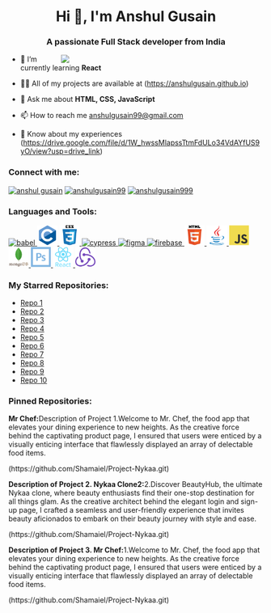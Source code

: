 <h1 align="center">Hi 👋, I'm Anshul Gusain</h1>
<h3 align="center">A passionate Full Stack developer from India</h3>
<img align="right" width="400" src="https://user-images.githubusercontent.com/55389276/140866485-8fb1c876-9a8f-4d6a-98dc-08c4981eaf70.gif">

- 🌱 I’m currently learning **React**

- 👨‍💻 All of my projects are available at (https://anshulgusain.github.io)

- 💬 Ask me about **HTML, CSS, JavaScript**

- 📫 How to reach me anshulgusain99@gmail.com

- 📄 Know about my experiences (https://drive.google.com/file/d/1W_hwssMlapssTtmFdULo34VdAYfUS9yO/view?usp=drive_link)

<h3 align="left">Connect with me:</h3>
<p align="left">
<a href="https://www.linkedin.com/in/anshul-gusain" target="_blank"><img align="center" src="https://raw.githubusercontent.com/rahuldkjain/github-profile-readme-generator/master/src/images/icons/Social/linked-in-alt.svg" alt="anshul gusain" height="30" width="40" /></a>
<a href="https://www.facebook.com/anshulgusain99" target="_blank"><img align="center" src="https://raw.githubusercontent.com/rahuldkjain/github-profile-readme-generator/master/src/images/icons/Social/facebook.svg" alt="anshulgusain99" height="30" width="40" /></a>
<a href="https://www.instagram.com/anshulgusain999" target="_blank"><img align="center" src="https://raw.githubusercontent.com/rahuldkjain/github-profile-readme-generator/master/src/images/icons/Social/instagram.svg" alt="anshulgusain999" height="30" width="40" /></a>
</p>

<h3 align="left">Languages and Tools:</h3>
<p align="left">
  <a href="https://babeljs.io/" target="_blank" rel="noreferrer"> <img src="https://www.vectorlogo.zone/logos/babeljs/babeljs-icon.svg" alt="babel" width="40" height="40"/> </a>
  <a href="https://www.cprogramming.com/" target="_blank" rel="noreferrer"> <img src="https://raw.githubusercontent.com/devicons/devicon/master/icons/c/c-original.svg" alt="c" width="40" height="40"/> </a>
  <a href="https://www.w3schools.com/css/" target="_blank" rel="noreferrer"> <img src="https://raw.githubusercontent.com/devicons/devicon/master/icons/css3/css3-original-wordmark.svg" alt="css3" width="40" height="40"/> </a>
  <a href="https://www.cypress.io" target="_blank" rel="noreferrer"> <img src="https://raw.githubusercontent.com/simple-icons/simple-icons/6e46ec1fc23b60c8fd0d2f2ff46db82e16dbd75f/icons/cypress.svg" alt="cypress" width="40" height="40"/> </a>
  <a href="https://www.figma.com/" target="_blank" rel="noreferrer"> <img src="https://www.vectorlogo.zone/logos/figma/figma-icon.svg" alt="figma" width="40" height="40"/> </a>
  <a href="https://firebase.google.com/" target="_blank" rel="noreferrer"> <img src="https://www.vectorlogo.zone/logos/firebase/firebase-icon.svg" alt="firebase" width="40" height="40"/> </a>
  <a href="https://www.w3.org/html/" target="_blank" rel="noreferrer"> <img src="https://raw.githubusercontent.com/devicons/devicon/master/icons/html5/html5-original-wordmark.svg" alt="html5" width="40" height="40"/> </a>
  <a href="https://www.java.com" target="_blank" rel="noreferrer"> <img src="https://raw.githubusercontent.com/devicons/devicon/master/icons/java/java-original.svg" alt="java" width="40" height="40"/> </a>
  <a href="https://developer.mozilla.org/en-US/docs/Web/JavaScript" target="_blank" rel="noreferrer"> <img src="https://raw.githubusercontent.com/devicons/devicon/master/icons/javascript/javascript-original.svg" alt="javascript" width="40" height="40"/> </a>
  <a href="https://www.mongodb.com/" target="_blank" rel="noreferrer"> <img src="https://raw.githubusercontent.com/devicons/devicon/master/icons/mongodb/mongodb-original-wordmark.svg" alt="mongodb" width="40" height="40"/> </a>
  <a href="https://www.photoshop.com/en" target="_blank" rel="noreferrer"> <img src="https://raw.githubusercontent.com/devicons/devicon/master/icons/photoshop/photoshop-line.svg" alt="photoshop" width="40" height="40"/> </a>
  <a href="https://reactjs.org/" target="_blank" rel="noreferrer"> <img src="https://raw.githubusercontent.com/devicons/devicon/master/icons/react/react-original-wordmark.svg" alt="react" width="40" height="40"/> </a>
  <a href="https://redux.js.org" target="_blank" rel="noreferrer"> <img src="https://raw.githubusercontent.com/devicons/devicon/master/icons/redux/redux-original.svg" alt="redux" width="40" height="40"/> </a>
</p>

<h3 align="left">My Starred Repositories:</h3>
<ul>
  <li><a href="https://github.com/masai-course/anshul_gusain_pw12_084.git">Repo 1</a></li>
  <li><a href="https://github.com/Shamaiel/Project-Nykaa.git">Repo 2</a></li>
  <li><a href="https://github.com/Anuj-16/Food_App.git">Repo 3</a></li>
   <li><a href="https://github.com/masai-course/anshul_gusain_pw12_084.git">Repo 4</a></li>
  <li><a href="https://github.com/Shamaiel/Project-Nykaa.git">Repo 5</a></li>
  <li><a href="https://github.com/Anuj-16/Food_App.git">Repo 6</a></li>
   <li><a href="https://github.com/masai-course/anshul_gusain_pw12_084.git">Repo 7</a></li>
  <li><a href="https://github.com/Shamaiel/Project-Nykaa.git">Repo 8</a></li>
  <li><a href="https://github.com/Anuj-16/Food_App.git">Repo 9</a></li>
   <li><a href="https://github.com/Anuj-16/Food_App.git">Repo 10</a></li>
  
</ul>

<h3 align="left">Pinned Repositories:</h3>
<p><b>Mr Chef:</b>Description of Project 1.Welcome to Mr. Chef, the food app that elevates your dining experience to new heights. As the creative force behind the captivating product page, I ensured that users were enticed by a visually enticing interface that flawlessly displayed an array of delectable food items. </p>(https://github.com/Shamaiel/Project-Nykaa.git)
<p><b>Description of Project 2. Nykaa Clone2:</b>2.Discover BeautyHub, the ultimate Nykaa clone, where beauty enthusiasts find their one-stop destination for all things glam. As the creative architect behind the elegant login and sign-up page, I crafted a seamless and user-friendly experience that invites beauty aficionados to embark on their beauty journey with style and ease.</p>(https://github.com/Shamaiel/Project-Nykaa.git)
<p><b>Description of Project 3. Mr Chef:</b>1.Welcome to Mr. Chef, the food app that elevates your dining experience to new heights. As the creative force behind the captivating product page, I ensured that users were enticed by a visually enticing interface that flawlessly displayed an array of delectable food items. </p>(https://github.com/Shamaiel/Project-Nykaa.git)
<!-- Add more pinned repositories -->

